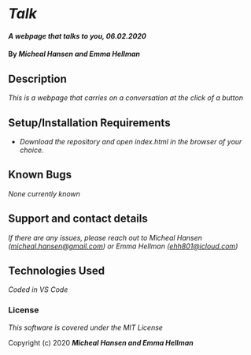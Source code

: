 # _Talk_

#### _A webpage that talks to you, 06.02.2020_

#### By _**Micheal Hansen and Emma Hellman**_

## Description

_This is a webpage that carries on a conversation at the click of a button_

## Setup/Installation Requirements

* _Download the repository and open index.html in the browser of your choice._

## Known Bugs

_None currently known_

## Support and contact details

_If there are any issues, please reach out to Micheal Hansen (micheal.hansen@gmail.com) or Emma Hellman (ehh801@icloud.com)_

## Technologies Used

_Coded in VS Code_

### License

*This software is covered under the MIT License*

Copyright (c) 2020 **_Micheal Hansen and Emma Hellman_**